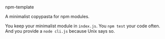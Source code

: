 npm-template

A minimalist copypasta for npm modules.

You keep your minimalist module in `index.js`. You `npm test` your code often. And you provide a `node cli.js` because Unix says so.
